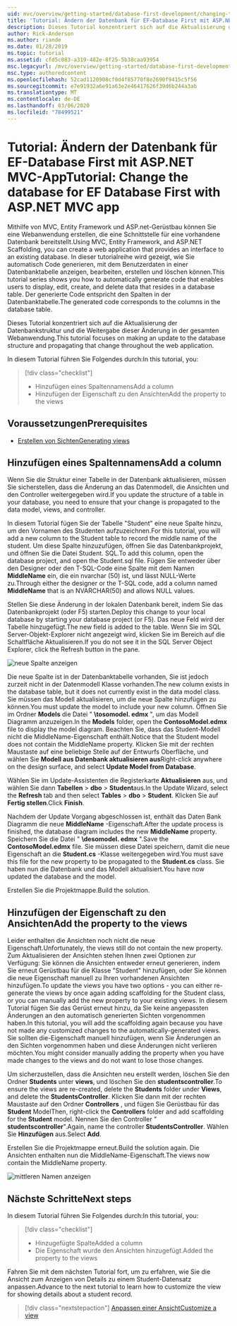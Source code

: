 ```yaml
---
uid: mvc/overview/getting-started/database-first-development/changing-the-database
title: 'Tutorial: Ändern der Datenbank für EF-Database First mit ASP.NET MVC-App'
description: Dieses Tutorial konzentriert sich auf die Aktualisierung der Datenbankstruktur und die Weitergabe dieser Änderung in der gesamten Webanwendung.
author: Rick-Anderson
ms.author: riande
ms.date: 01/28/2019
ms.topic: tutorial
ms.assetid: cfd5c083-a319-482e-8f25-5b38caa93954
msc.legacyurl: /mvc/overview/getting-started/database-first-development/changing-the-database
msc.type: authoredcontent
ms.openlocfilehash: 52cad1120908cf0d4f85770f8e2690f9415c5f56
ms.sourcegitcommit: e7e91932a6e91a63e2e46417626f39d6b244a3ab
ms.translationtype: MT
ms.contentlocale: de-DE
ms.lasthandoff: 03/06/2020
ms.locfileid: "78499521"
---
```

# <a name="tutorial-change-the-database-for-ef-database-first-with-aspnet-mvc-app"></a><span data-ttu-id="b73ea-103">Tutorial: Ändern der Datenbank für EF-Database First mit ASP.NET MVC-App</span><span class="sxs-lookup"><span data-stu-id="b73ea-103">Tutorial: Change the database for EF Database First with ASP.NET MVC app</span></span>

<span data-ttu-id="b73ea-104">Mithilfe von MVC, Entity Framework und ASP.net-Gerüstbau können Sie eine Webanwendung erstellen, die eine Schnittstelle für eine vorhandene Datenbank bereitstellt.</span><span class="sxs-lookup"><span data-stu-id="b73ea-104">Using MVC, Entity Framework, and ASP.NET Scaffolding, you can create a web application that provides an interface to an existing database.</span></span> <span data-ttu-id="b73ea-105">In dieser tutorialreihe wird gezeigt, wie Sie automatisch Code generieren, mit dem Benutzerdaten in einer Datenbanktabelle anzeigen, bearbeiten, erstellen und löschen können.</span><span class="sxs-lookup"><span data-stu-id="b73ea-105">This tutorial series shows you how to automatically generate code that enables users to display, edit, create, and delete data that resides in a database table.</span></span> <span data-ttu-id="b73ea-106">Der generierte Code entspricht den Spalten in der Datenbanktabelle.</span><span class="sxs-lookup"><span data-stu-id="b73ea-106">The generated code corresponds to the columns in the database table.</span></span>

<span data-ttu-id="b73ea-107">Dieses Tutorial konzentriert sich auf die Aktualisierung der Datenbankstruktur und die Weitergabe dieser Änderung in der gesamten Webanwendung.</span><span class="sxs-lookup"><span data-stu-id="b73ea-107">This tutorial focuses on making an update to the database structure and propagating that change throughout the web application.</span></span>

<span data-ttu-id="b73ea-108">In diesem Tutorial führen Sie Folgendes durch:</span><span class="sxs-lookup"><span data-stu-id="b73ea-108">In this tutorial, you:</span></span>

> [!div class="checklist"]
> * <span data-ttu-id="b73ea-109">Hinzufügen eines Spaltennamens</span><span class="sxs-lookup"><span data-stu-id="b73ea-109">Add a column</span></span>
> * <span data-ttu-id="b73ea-110">Hinzufügen der Eigenschaft zu den Ansichten</span><span class="sxs-lookup"><span data-stu-id="b73ea-110">Add the property to the views</span></span>

## <a name="prerequisites"></a><span data-ttu-id="b73ea-111">Voraussetzungen</span><span class="sxs-lookup"><span data-stu-id="b73ea-111">Prerequisites</span></span>

* [<span data-ttu-id="b73ea-112">Erstellen von Sichten</span><span class="sxs-lookup"><span data-stu-id="b73ea-112">Generating views</span></span>](generating-views.md)

## <a name="add-a-column"></a><span data-ttu-id="b73ea-113">Hinzufügen eines Spaltennamens</span><span class="sxs-lookup"><span data-stu-id="b73ea-113">Add a column</span></span>

<span data-ttu-id="b73ea-114">Wenn Sie die Struktur einer Tabelle in der Datenbank aktualisieren, müssen Sie sicherstellen, dass die Änderung an das Datenmodell, die Ansichten und den Controller weitergegeben wird.</span><span class="sxs-lookup"><span data-stu-id="b73ea-114">If you update the structure of a table in your database, you need to ensure that your change is propagated to the data model, views, and controller.</span></span>

<span data-ttu-id="b73ea-115">In diesem Tutorial fügen Sie der Tabelle "Student" eine neue Spalte hinzu, um den Vornamen des Studenten aufzuzeichnen.</span><span class="sxs-lookup"><span data-stu-id="b73ea-115">For this tutorial, you will add a new column to the Student table to record the middle name of the student.</span></span> <span data-ttu-id="b73ea-116">Um diese Spalte hinzuzufügen, öffnen Sie das Datenbankprojekt, und öffnen Sie die Datei Student. SQL.</span><span class="sxs-lookup"><span data-stu-id="b73ea-116">To add this column, open the database project, and open the Student.sql file.</span></span> <span data-ttu-id="b73ea-117">Fügen Sie entweder über den Designer oder den T-SQL-Code eine Spalte mit dem Namen **MiddleName** ein, die ein nvarchar (50) ist, und lässt NULL-Werte zu.</span><span class="sxs-lookup"><span data-stu-id="b73ea-117">Through either the designer or the T-SQL code, add a column named **MiddleName** that is an NVARCHAR(50) and allows NULL values.</span></span>

<span data-ttu-id="b73ea-118">Stellen Sie diese Änderung in der lokalen Datenbank bereit, indem Sie das Datenbankprojekt (oder F5) starten.</span><span class="sxs-lookup"><span data-stu-id="b73ea-118">Deploy this change to your local database by starting your database project (or F5).</span></span> <span data-ttu-id="b73ea-119">Das neue Feld wird der Tabelle hinzugefügt.</span><span class="sxs-lookup"><span data-stu-id="b73ea-119">The new field is added to the table.</span></span> <span data-ttu-id="b73ea-120">Wenn Sie im SQL Server-Objekt-Explorer nicht angezeigt wird, klicken Sie im Bereich auf die Schaltfläche Aktualisieren.</span><span class="sxs-lookup"><span data-stu-id="b73ea-120">If you do not see it in the SQL Server Object Explorer, click the Refresh button in the pane.</span></span>

![neue Spalte anzeigen](changing-the-database/_static/image2.png)

<span data-ttu-id="b73ea-122">Die neue Spalte ist in der Datenbanktabelle vorhanden, Sie ist jedoch zurzeit nicht in der Datenmodell Klasse vorhanden.</span><span class="sxs-lookup"><span data-stu-id="b73ea-122">The new column exists in the database table, but it does not currently exist in the data model class.</span></span> <span data-ttu-id="b73ea-123">Sie müssen das Modell aktualisieren, um die neue Spalte hinzufügen zu können.</span><span class="sxs-lookup"><span data-stu-id="b73ea-123">You must update the model to include your new column.</span></span> <span data-ttu-id="b73ea-124">Öffnen Sie im Ordner **Models** die Datei " **\tosomodel. edmx** ", um das Modell Diagramm anzuzeigen.</span><span class="sxs-lookup"><span data-stu-id="b73ea-124">In the **Models** folder, open the **ContosoModel.edmx** file to display the model diagram.</span></span> <span data-ttu-id="b73ea-125">Beachten Sie, dass das Student-Modell nicht die MiddleName-Eigenschaft enthält.</span><span class="sxs-lookup"><span data-stu-id="b73ea-125">Notice that the Student model does not contain the MiddleName property.</span></span> <span data-ttu-id="b73ea-126">Klicken Sie mit der rechten Maustaste auf eine beliebige Stelle auf der Entwurfs Oberfläche, und wählen Sie **Modell aus Datenbank aktualisieren aus**</span><span class="sxs-lookup"><span data-stu-id="b73ea-126">Right-click anywhere on the design surface, and select **Update Model from Database**.</span></span>

<span data-ttu-id="b73ea-127">Wählen Sie im Update-Assistenten die Registerkarte **Aktualisieren** aus, und wählen Sie dann **Tabellen** > **dbo** > **Student**aus.</span><span class="sxs-lookup"><span data-stu-id="b73ea-127">In the Update Wizard, select the **Refresh** tab and then select **Tables** > **dbo** > **Student**.</span></span> <span data-ttu-id="b73ea-128">Klicken Sie auf **Fertig stellen**.</span><span class="sxs-lookup"><span data-stu-id="b73ea-128">Click **Finish**.</span></span>

<span data-ttu-id="b73ea-129">Nachdem der Update Vorgang abgeschlossen ist, enthält das Daten Bank Diagramm die neue **MiddleName** -Eigenschaft.</span><span class="sxs-lookup"><span data-stu-id="b73ea-129">After the update process is finished, the database diagram includes the new **MiddleName** property.</span></span> <span data-ttu-id="b73ea-130">Speichern Sie die Datei " **\desomodel. edmx** ".</span><span class="sxs-lookup"><span data-stu-id="b73ea-130">Save the **ContosoModel.edmx** file.</span></span> <span data-ttu-id="b73ea-131">Sie müssen diese Datei speichern, damit die neue Eigenschaft an die **Student.cs** -Klasse weitergegeben wird.</span><span class="sxs-lookup"><span data-stu-id="b73ea-131">You must save this file for the new property to be propagated to the **Student.cs** class.</span></span> <span data-ttu-id="b73ea-132">Sie haben nun die Datenbank und das Modell aktualisiert.</span><span class="sxs-lookup"><span data-stu-id="b73ea-132">You have now updated the database and the model.</span></span>

<span data-ttu-id="b73ea-133">Erstellen Sie die Projektmappe.</span><span class="sxs-lookup"><span data-stu-id="b73ea-133">Build the solution.</span></span>

## <a name="add-the-property-to-the-views"></a><span data-ttu-id="b73ea-134">Hinzufügen der Eigenschaft zu den Ansichten</span><span class="sxs-lookup"><span data-stu-id="b73ea-134">Add the property to the views</span></span>

<span data-ttu-id="b73ea-135">Leider enthalten die Ansichten noch nicht die neue Eigenschaft.</span><span class="sxs-lookup"><span data-stu-id="b73ea-135">Unfortunately, the views still do not contain the new property.</span></span> <span data-ttu-id="b73ea-136">Zum Aktualisieren der Ansichten stehen Ihnen zwei Optionen zur Verfügung: Sie können die Ansichten entweder erneut generieren, indem Sie erneut Gerüstbau für die Klasse "Student" hinzufügen, oder Sie können die neue Eigenschaft manuell zu Ihren vorhandenen Ansichten hinzufügen.</span><span class="sxs-lookup"><span data-stu-id="b73ea-136">To update the views you have two options - you can either re-generate the views by once again adding scaffolding for the Student class, or you can manually add the new property to your existing views.</span></span> <span data-ttu-id="b73ea-137">In diesem Tutorial fügen Sie das Gerüst erneut hinzu, da Sie keine angepassten Änderungen an den automatisch generierten Sichten vorgenommen haben.</span><span class="sxs-lookup"><span data-stu-id="b73ea-137">In this tutorial, you will add the scaffolding again because you have not made any customized changes to the automatically-generated views.</span></span> <span data-ttu-id="b73ea-138">Sie sollten die-Eigenschaft manuell hinzufügen, wenn Sie Änderungen an den Sichten vorgenommen haben und diese Änderungen nicht verlieren möchten.</span><span class="sxs-lookup"><span data-stu-id="b73ea-138">You might consider manually adding the property when you have made changes to the views and do not want to lose those changes.</span></span>

<span data-ttu-id="b73ea-139">Um sicherzustellen, dass die Ansichten neu erstellt werden, löschen Sie den Ordner **Students** unter **views**, und löschen Sie den **studentscontroller**.</span><span class="sxs-lookup"><span data-stu-id="b73ea-139">To ensure the views are re-created, delete the **Students** folder under **Views**, and delete the **StudentsController**.</span></span> <span data-ttu-id="b73ea-140">Klicken Sie dann mit der rechten Maustaste auf den Ordner **Controllers** , und fügen Sie Gerüstbau für das **Student** Model</span><span class="sxs-lookup"><span data-stu-id="b73ea-140">Then, right-click the **Controllers** folder and add scaffolding for the **Student** model.</span></span> <span data-ttu-id="b73ea-141">Nennen Sie den Controller " **studentscontroller**".</span><span class="sxs-lookup"><span data-stu-id="b73ea-141">Again, name the controller **StudentsController**.</span></span> <span data-ttu-id="b73ea-142">Wählen Sie **Hinzufügen** aus.</span><span class="sxs-lookup"><span data-stu-id="b73ea-142">Select **Add**.</span></span>

<span data-ttu-id="b73ea-143">Erstellen Sie die Projektmappe erneut.</span><span class="sxs-lookup"><span data-stu-id="b73ea-143">Build the solution again.</span></span> <span data-ttu-id="b73ea-144">Die Ansichten enthalten nun die MiddleName-Eigenschaft.</span><span class="sxs-lookup"><span data-stu-id="b73ea-144">The views now contain the MiddleName property.</span></span>

![mittleren Namen anzeigen](changing-the-database/_static/image5.png)

## <a name="next-steps"></a><span data-ttu-id="b73ea-146">Nächste Schritte</span><span class="sxs-lookup"><span data-stu-id="b73ea-146">Next steps</span></span>

<span data-ttu-id="b73ea-147">In diesem Tutorial führen Sie Folgendes durch:</span><span class="sxs-lookup"><span data-stu-id="b73ea-147">In this tutorial, you:</span></span>

> [!div class="checklist"]
> * <span data-ttu-id="b73ea-148">Hinzugefügte Spalte</span><span class="sxs-lookup"><span data-stu-id="b73ea-148">Added a column</span></span>
> * <span data-ttu-id="b73ea-149">Die Eigenschaft wurde den Ansichten hinzugefügt.</span><span class="sxs-lookup"><span data-stu-id="b73ea-149">Added the property to the views</span></span>

<span data-ttu-id="b73ea-150">Fahren Sie mit dem nächsten Tutorial fort, um zu erfahren, wie Sie die Ansicht zum Anzeigen von Details zu einem Student-Datensatz anpassen.</span><span class="sxs-lookup"><span data-stu-id="b73ea-150">Advance to the next tutorial to learn how to customize the view for showing details about a student record.</span></span>
> [!div class="nextstepaction"]
> [<span data-ttu-id="b73ea-151">Anpassen einer Ansicht</span><span class="sxs-lookup"><span data-stu-id="b73ea-151">Customize a view</span></span>](customizing-a-view.md)